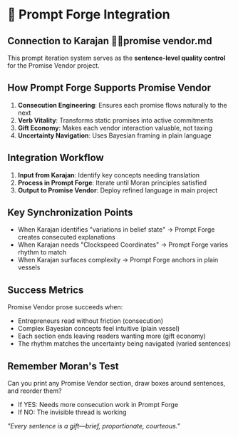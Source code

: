 # 🎼 Prompt Forge Integration

## Connection to Karajan 🐢🐢promise vendor.md

This prompt iteration system serves as the **sentence-level quality control** for the Promise Vendor project.

## How Prompt Forge Supports Promise Vendor

1. **Consecution Engineering**: Ensures each promise flows naturally to the next
2. **Verb Vitality**: Transforms static promises into active commitments  
3. **Gift Economy**: Makes each vendor interaction valuable, not taxing
4. **Uncertainty Navigation**: Uses Bayesian framing in plain language

## Integration Workflow

1. **Input from Karajan**: Identify key concepts needing translation
2. **Process in Prompt Forge**: Iterate until Moran principles satisfied
3. **Output to Promise Vendor**: Deploy refined language in main project

## Key Synchronization Points

- When Karajan identifies "variations in belief state" → Prompt Forge creates consecuted explanations
- When Karajan needs "Clockspeed Coordinates" → Prompt Forge varies rhythm to match
- When Karajan surfaces complexity → Prompt Forge anchors in plain vessels

## Success Metrics

Promise Vendor prose succeeds when:
- Entrepreneurs read without friction (consecution)
- Complex Bayesian concepts feel intuitive (plain vessel)
- Each section ends leaving readers wanting more (gift economy)
- The rhythm matches the uncertainty being navigated (varied sentences)

## Remember Moran's Test

Can you print any Promise Vendor section, draw boxes around sentences, and reorder them?
- If YES: Needs more consecution work in Prompt Forge
- If NO: The invisible thread is working

*"Every sentence is a gift—brief, proportionate, courteous."*
